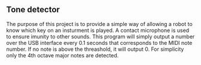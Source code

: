 ## Tone detector ##
The purpose of this project is to provide a simple way of allowing a robot to know which key on an insturment is played. A contact microphone is used to ensure imunity to other sounds. This program will simply output a number over the USB interface every 0.1 seconds that corresponds to the MIDI note number. If no note is above the threashold, it will output 0. For simplicity only the 4th octave major notes are detected. 
